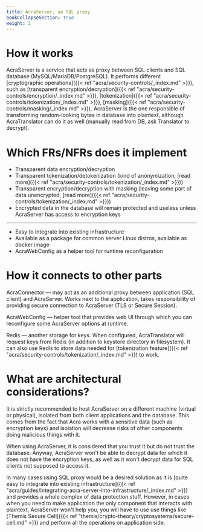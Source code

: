 ```yaml
---
title: AcraServer, an SQL proxy
bookCollapseSection: true
weight: 2
---
```


# How it works

AcraServer is a service that acts as proxy between SQL clients and SQL database (MySQL/MariaDB/PostgreSQL).
It performs different [cryptographic operations]({{< ref "acra/security-controls/_index.md" >}}), such as
[transparent encryption/decryption]({{< ref "acra/security-controls/encryption/_index.md" >}}),
[tokenization]({{< ref "acra/security-controls/tokenization/_index.md" >}}),
[masking]({{< ref "acra/security-controls/masking/_index.md" >}}).
AcraServer is the one responsible of transforming random-looking bytes in database into plaintext,
although AcraTranslator can do it as well (manually read from DB, ask Translator to decrypt).

# Which FRs/NFRs does it implement

* Transparent data encryption/decryption
* Transparent tokenization/detokenization (kind of anonymization, [read more]({{< ref "acra/security-controls/tokenization/_index.md" >}}))
* Transparent encryption/decryption with masking (leaving some part of data unencrypted,
  [read more]({{< ref "acra/security-controls/tokenization/_index.md" >}}))
* Encrypted data in the database will remain protected and useless unless AcraServer has access to encryption keys

---

* Easy to integrate into existing infrastructure
* Available as a package for common server Linux distros, available as docker image
* AcraWebConfig as a helper tool for runtime reconfiguration

# How it connects to other parts

AcraConnector — may act as an additional proxy between application (SQL client) and AcraServer.
Works next to the application, takes responsibility of providing secure connection to AcraServer (TLS or Secure Session).

AcraWebConfig — helper tool that provides web UI through which you can reconfigure some AcraServer options at runtime.

Redis — another storage for keys.
When configured, AcraTranslator will request keys from Redis (in addition to keystore directory in filesystem).
It can also use Redis to store data needed for [tokenization feature]({{< ref "acra/security-controls/tokenization/_index.md" >}}) to work.

# What are architectural considerations?

It is strictly recommended to host AcraServer on a different machine (virtual or physical),
isolated from both client applications and the database.
This comes from the fact that Acra works with a sensitive data (such as encryption keys) and isolation
will decrease risks of other components doing malicious things with it.

When using AcraServer, it is considered that you trust it but do not trust the database.
Anyway, AcraServer won't be able to decrypt data for which it does not have the encryption keys,
as well as it won't decrypt data for SQL clients not supposed to access it.

In many cases using SQL proxy would be a desired solution as it is
[quite easy to integrate into existing infrastructure]({{< ref "acra/guides/integrating-acra-server-into-infrastructure/_index.md" >}})
and provides a whole complex of data protection stuff.
However, in cases when you need to make application the only component that interacts with plaintext,
AcraServer won't help you, you will have to use use things like [Themis Secure Cell]({{< ref "themis/crypto-theory/cryptosystems/secure-cell.md" >}})
and perform all the operations on application side.
